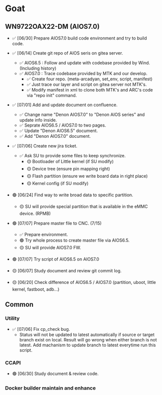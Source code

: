 # Goat

## WN9722OAX22-DM (AIOS7.0)
 - ✅ [06/30] Prepare AIOS7.0 build code environment and try to build code.
 - ✅ [06/14] Create git repo of AIOS seris on gitea server.
     - ✅ AIOS6.5 : Follow and update with codebase provided by Wind. (Including history)
     - ✅ AIOS7.0 : Trace codebase provided by MTK and our develop.
         - ✅ Create four repo. (meta-arcadyan, set_env, script, manifest)
         - ✅ Just trace our layer and script on gitea server not MTK's.
         - ✅ Modify manifest in xml to clone both MTK's and ARC's code via "repo init" command.
 - ✅ [07/01] Add and update document on confluence.
     - ✅ Change name "Denon AIOS7.0" to "Denon AIOS series" and update info inside.
     - ✅ Seprate AIOS6.5 / AIOS7.0 to two pages.
     - ✅ Update "Denon AIOS6.5" document.
     - ✅ Add "Denon AIOS7.0" document.
 - ✅ [07/06] Create new jira ticket.
     - ✅ Ask SU to provide some files to keep synchronize.
         - 🟡 Bootloader of Little kernel (if SU modify)
         - 🟡 Device tree (ensure pin mapping right)
         - 🟡 Flash partition (ensure we write board data in right place)
         - 🟡 Kernel config (if SU modify)
 - 🟢 [06/24] Find way to write broad data to specific partition.
     - 🟡 SU will provide special partition that is available in the eMMC device. (RPMB)
 - 🟢 [07/07] Prepare master file to CNC. (7/15)
     - ✅ Prepare environment.
     - 🟢 Try whole process to create master file via AIOS6.5.
     - 🟡 SU will provide AIOS7.0 FW.
 - 🟢 [07/07] Try script of AIOS6.5 on AIOS7.0

 - 🟡 [06/07] Study document and review git commit log.
 - 🟡 [06/20] Check difference of AIOS6.5 / AIOS7.0 (partition, uboot, little kernel, fastboot, adb...)

## Common

### Utility
 - ✅ [07/06] Fix cp_check bug.
     - Status will not be updated to latest automatically if source or target branch exist on local. Result will go wrong when either branch is not latest. Add machanism to update branch to latest everytime run this script.

### CCAPI

 - 🟢 [06/30] Study document & review code.

### Docker builder maintain and enhance
